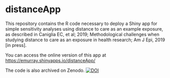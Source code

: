 # distanceApp

This repository contains the R code necessary to deploy a Shiny app for simple sensitivity analyses using distance to care as an example exposure, as described in Caniglia EC, et al; 2019; Methodological challenges when studying distance to care as an exposure in health research; Am J Epi, 2019 [in press]. 

You can access the online version of this app at https://emurray.shinyapps.io/distanceApp/

The code is also archived on Zenodo. <a href="https://zenodo.org/badge/latestdoi/168231352"><img src="https://zenodo.org/badge/168231352.svg" alt="DOI"></a>
